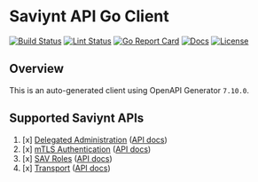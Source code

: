 # Saviynt API Go Client

[![Build Status][build-status-svg]][build-status-link]
[![Lint Status][lint-status-svg]][lint-status-link]
[![Go Report Card][goreport-svg]][goreport-link]
[![Docs][docs-godoc-svg]][docs-godoc-link]
[![License][license-svg]][license-link]

 [build-status-svg]: https://github.com/grokify/saviynt-api-go-client/workflows/test/badge.svg
 [build-status-link]: https://github.com/grokify/saviynt-api-go-client/actions/workflows/test.yaml
 [lint-status-svg]: https://github.com/grokify/saviynt-api-go-client/workflows/lint/badge.svg
 [lint-status-link]: https://github.com/grokify/saviynt-api-go-client/actions/workflows/lint.yaml
 [goreport-svg]: https://goreportcard.com/badge/github.com/grokify/saviynt-api-go-client
 [goreport-link]: https://goreportcard.com/report/github.com/grokify/saviynt-api-go-client
 [docs-godoc-svg]: https://pkg.go.dev/badge/github.com/grokify/saviynt-api-go-client
 [docs-godoc-link]: https://pkg.go.dev/github.com/grokify/saviynt-api-go-client
 [license-svg]: https://img.shields.io/badge/license-MIT-blue.svg
 [license-link]: https://github.com/grokify/saviynt-api-go-client/blob/master/LICENSE

## Overview

This is an auto-generated client using OpenAPI Generator `7.10.0`.

## Supported Saviynt APIs

1. [x] [Delegated Administration](https://pkg.go.dev/github.com/grokify/saviynt-api-go-client/delegatedadministration) ([API docs](https://grokify.github.io/saviynt-api-go-client/api_delegatedadministration.html))
1. [x] [mTLS Authentication](https://pkg.go.dev/github.com/grokify/saviynt-api-go-client/mtlsauthentication) ([API docs](https://grokify.github.io/saviynt-api-go-client/api_mtlsauthentication.html))
1. [x] [SAV Roles](https://pkg.go.dev/github.com/grokify/saviynt-api-go-client/savroles) ([API docs](https://grokify.github.io/saviynt-api-go-client/api_savroles.html))
1. [x] [Transport](https://pkg.go.dev/github.com/grokify/saviynt-api-go-client/transport) ([API docs](https://grokify.github.io/saviynt-api-go-client/api_transport.html))
